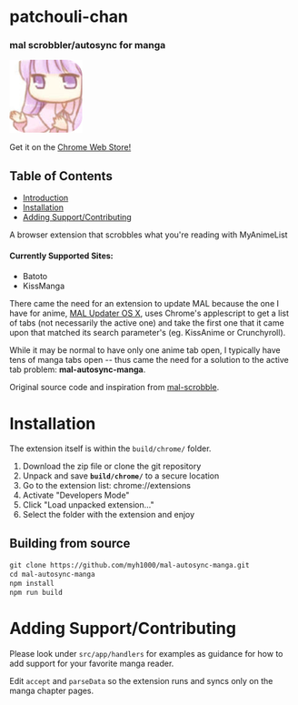 # patchouli-chan

### mal scrobbler/autosync for manga

![extension icon](src/images/icon128.png)

Get it on the [Chrome Web Store!](https://chrome.google.com/webstore/detail/patchouli-chan-auto-sync/dinnbkcfnmmhapafnjcknpncdonhmmlf)

## Table of Contents
* [Introduction](#currently-supported-sites)
* [Installation](#installation)
* [Adding Support/Contributing](#adding-supportcontributing)

A browser extension that scrobbles what you're reading with MyAnimeList

#### Currently Supported Sites:
* Batoto
* KissManga

There came the need for an extension to update MAL because the one I have for anime, [MAL Updater OS X](https://github.com/myh1000/malupdaterosx-cocoa), uses Chrome's applescript to get a list of tabs (not necessarily the active one) and take the first one that it came upon that matched its search parameter's (eg. KissAnime or Crunchyroll).

While it may be normal to have only one anime tab open, I typically have tens of manga tabs open -- thus came the need for a solution to the active tab problem: **mal-autosync-manga**.

Original source code and inspiration from [mal-scrobble](https://github.com/TSedlar/mal-scrobble).


# Installation
The extension itself is within the ```build/chrome/``` folder.

1. Download the zip file or clone the git repository
2. Unpack and save **```build/chrome/```** to a secure location
2. Go to the extension list: chrome://extensions
3. Activate "Developers Mode"
4. Click "Load unpacked extension…"
5. Select the folder with the extension and enjoy


## Building from source

```shell
git clone https://github.com/myh1000/mal-autosync-manga.git
cd mal-autosync-manga
npm install
npm run build
```

# Adding Support/Contributing

Please look under ```src/app/handlers``` for examples as guidance for how to add support for your favorite manga reader.

 Edit ```accept``` and ```parseData``` so the extension runs and syncs only on the manga chapter pages.
